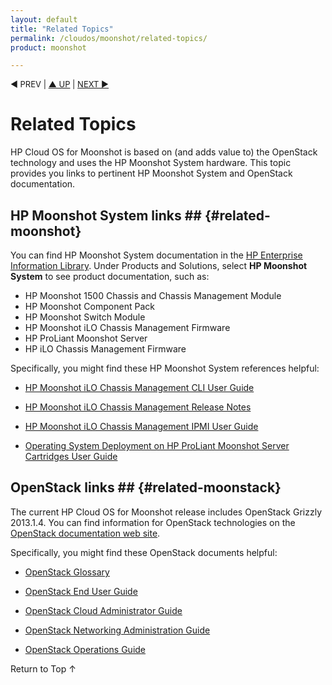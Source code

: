 ```yaml
---
layout: default
title: "Related Topics"
permalink: /cloudos/moonshot/related-topics/
product: moonshot

---
```



<script> 

function PageRefresh { 
onLoad="window.refresh"
}

PageRefresh();

</script>

<p style="font-size: small;"> &#9664; PREV | <a href="/cloudos/moonshot/">&#9650; UP</a> | <a href="/cloudos/moonshot/install/siteindex/">NEXT &#9654;</a> </p>

# Related Topics

HP Cloud OS for Moonshot is based on (and adds value to) the OpenStack technology and uses the HP Moonshot System  hardware. This topic provides you links to pertinent HP Moonshot System and OpenStack documentation.

## HP Moonshot System links ## {#related-moonshot}
You can find HP Moonshot System documentation in the [HP Enterprise Information Library](http://www.hp.com/go/enterprise/docs). Under Products and Solutions, select **HP Moonshot System** to see product documentation, such as:

* HP Moonshot 1500 Chassis and Chassis Management Module
* HP Moonshot Component Pack
* HP Moonshot Switch Module
* HP Moonshot iLO Chassis Management Firmware
* HP ProLiant Moonshot Server
* HP iLO Chassis Management Firmware

Specifically, you might find these HP Moonshot System references helpful:

* [HP Moonshot iLO Chassis Management CLI User Guide](http://www.hp.com/support/Moonshot_iLO_CM_FW_UG_en)

* [HP Moonshot iLO Chassis Management Release Notes](http://www.hp.com/support/Moonshot_iLO_CM_FW_RN_en)

* [HP Moonshot iLO Chassis Management IPMI User Guide](www.hp.com/support/ilo_cm_ipmi_ug_en)

* [Operating System Deployment on HP ProLiant Moonshot Server Cartridges User Guide](www.hp.com/support/moonshot_os_deployment_en)


## OpenStack links ## {#related-moonstack}
The current HP Cloud OS for Moonshot release includes OpenStack Grizzly 2013.1.4. You can find information for OpenStack technologies on the [OpenStack documentation web site](http://docs.openstack.org/).

Specifically, you might find these OpenStack documents helpful:

* [OpenStack Glossary](http://docs.openstack.org/glossary/content/glossary.html)

* [OpenStack End User Guide](http://docs.openstack.org/user-guide/content/index.html)

* [OpenStack Cloud Administrator Guide](http://docs.openstack.org/trunk/openstack-compute/admin/content/index.html)

* [OpenStack Networking Administration Guide](http://docs.openstack.org/trunk/openstack-network/admin/content/index.html)

* [OpenStack Operations Guide](http://docs.openstack.org/trunk/openstack-ops/content/index.html)



<a href="#top" style="padding:14px 0px 14px 0px; text-decoration: none;"> Return to Top &#8593; </a>

